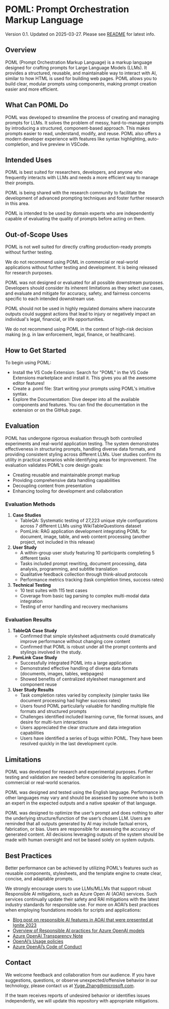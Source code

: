# POML: Prompt Orchestration Markup Language

Version 0.1. Updated on 2025-03-27. Please see [README](README.md) for latest info.

## Overview

POML (Prompt Orchestration Markup Language) is a markup language designed for crafting prompts for Large Language Models (LLMs). It provides a structured, reusable, and maintainable way to interact with AI, similar to how HTML is used for building web pages. POML allows you to build clear, modular prompts using components, making prompt creation easier and more efficient.

## What Can POML Do

POML was developed to streamline the process of creating and managing prompts for LLMs. It solves the problem of messy, hard-to-manage prompts by introducing a structured, component-based approach. This makes prompts easier to read, understand, modify, and reuse. POML also offers a modern developer experience with features like syntax highlighting, auto-completion, and live preview in VSCode.

## Intended Uses

POML is best suited for researchers, developers, and anyone who frequently interacts with LLMs and needs a more efficient way to manage their prompts.

POML is being shared with the research community to facilitate the development of advanced prompting techniques and foster further research in this area.

POML is intended to be used by domain experts who are independently capable of evaluating the quality of prompts before acting on them.

## Out-of-Scope Uses

POML is not well suited for directly crafting production-ready prompts without further testing.

We do not recommend using POML in commercial or real-world applications without further testing and development. It is being released for research purposes.

POML was not designed or evaluated for all possible downstream purposes. Developers should consider its inherent limitations as they select use cases, and evaluate and mitigate for accuracy, safety, and fairness concerns specific to each intended downstream use.

POML should not be used in highly regulated domains where inaccurate outputs could suggest actions that lead to injury or negatively impact an individual's legal, financial, or life opportunities.

We do not recommend using POML in the context of high-risk decision making (e.g. in law enforcement, legal, finance, or healthcare).

## How to Get Started

To begin using POML:

- Install the VS Code Extension: Search for "POML" in the VS Code Extensions marketplace and install it. This gives you all the awesome editor features!
- Create a .poml file: Start writing your prompts using POML's intuitive syntax.
- Explore the Documentation: Dive deeper into all the available components and features. You can find the documentation in the extension or on the GitHub page.

## Evaluation

POML has undergone rigorous evaluation through both controlled experiments and real-world application testing. The system demonstrates effectiveness in structuring prompts, handling diverse data formats, and providing consistent styling across different LLMs. User studies confirm its utility in practical scenarios while identifying areas for improvement. The evaluation validates POML's core design goals:

- Creating reusable and maintainable prompt markup
- Providing comprehensive data handling capabilities
- Decoupling content from presentation
- Enhancing tooling for development and collaboration

### Evaluation Methods

1.  **Case Studies**
    - TableQA: Systematic testing of 27,223 unique style configurations across 7 different LLMs using WikiTableQuestions dataset
    - PomLink: RAG application development integrating POML for document, image, table, and web content processing (another project, not included in this release)
2.  **User Study**
    - A within-group user study featuring 10 participants completing 5 different tasks
    - Tasks included prompt rewriting, document processing, data analysis, programming, and subtitle translation
    - Qualitative feedback collection through think-aloud protocols
    - Performance metrics tracking (task completion times, success rates)
3.  **Technical Testing**
    - 10 test suites with 115 test cases
    - Coverage from basic tag parsing to complex multi-modal data integration
    - Testing of error handling and recovery mechanisms

### Evaluation Results

1.  **TableQA Case Study**
    - Confirmed that simple stylesheet adjustments could dramatically improve performance without changing core content
    - Confirmed that POML is robust under all the prompt contents and stylings involved in the study.
2.  **PomLink Case Study**
    - Successfully integrated POML into a large application
    - Demonstrated effective handling of diverse data formats (documents, images, tables, webpages)
    - Showed benefits of centralized stylesheet management and component reuse
3.  **User Study Results**
    - Task completion rates varied by complexity (simpler tasks like document processing had higher success rates)
    - Users found POML particularly valuable for handling multiple file formats and structured prompts
    - Challenges identified included learning curve, file format issues, and desire for multi-turn interactions
    - Users appreciated the clear structure and data integration capabilities
    - Users have identified a series of bugs within POML. They have been resolved quickly in the last development cycle.

## Limitations

POML was developed for research and experimental purposes. Further testing and validation are needed before considering its application in commercial or real-world scenarios.

POML was designed and tested using the English language. Performance in other languages may vary and should be assessed by someone who is both an expert in the expected outputs and a native speaker of that language.

POML was designed to optimize the user’s prompt and does nothing to alter the underlying structure/function of the user’s chosen LLM. Users are reminded that all outputs generated by AI may include factual errors, fabrication, or bias. Users are responsible for assessing the accuracy of generated content. All decisions leveraging outputs of the system should be made with human oversight and not be based solely on system outputs.

## Best Practices

Better performance can be achieved by utilizing POML's features such as reusable components, stylesheets, and the template engine to create clear, concise, and adaptable prompts.

We strongly encourage users to use LLMs/MLLMs that support robust Responsible AI mitigations, such as Azure Open AI (AOAI) services. Such services continually update their safety and RAI mitigations with the latest industry standards for responsible use. For more on AOAI’s best practices when employing foundations models for scripts and applications:

- [Blog post on responsible AI features in AOAI that were presented at Ignite 2023](https://techcommunity.microsoft.com/t5/ai-azure-ai-services-blog/announcing-new-ai-safety-amp-responsible-ai-features-in-azure/ba-p/3983686)
- [Overview of Responsible AI practices for Azure OpenAI models](https://learn.microsoft.com/en-us/legal/cognitive-services/openai/overview)
- [Azure OpenAI Transparency Note](https://learn.microsoft.com/en-us/legal/cognitive-services/openai/transparency-note)
- [OpenAI’s Usage policies](https://openai.com/policies/usage-policies)
- [Azure OpenAI’s Code of Conduct](https://learn.microsoft.com/en-us/legal/cognitive-services/openai/code-of-conduct)

## Contact

We welcome feedback and collaboration from our audience. If you have suggestions, questions, or observe unexpected/offensive behavior in our technology, please contact us at Yuge.Zhang@microsoft.com.

If the team receives reports of undesired behavior or identifies issues independently, we will update this repository with appropriate mitigations.
